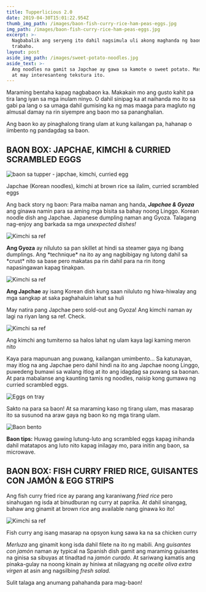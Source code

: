 ```yaml
---
title: Tupperlicious 2.0
date: 2019-04-30T15:01:22.954Z
thumb_img_path: /images/baon-fish-curry-rice-ham-peas-eggs.jpg
img_path: /images/baon-fish-curry-rice-ham-peas-eggs.jpg
excerpt: >-
  Nagbabalik ang seryeng ito dahil nagsimula uli akong maghanda ng baon sa
  trabaho.
layout: post
aside_img_path: /images/sweet-potato-noodles.jpg
aside_text: >-
  Ang noodles na gamit sa Japchae ay gawa sa kamote o sweet potato. Masustansya
  at may interesanteng tekstura ito.
---
```

Maraming bentaha kapag nagbabaon ka. Makakain mo ang gusto kahit pa tira lang iyan sa mga inulam ninyo. O dahil sinipag ka at naihanda mo ito sa gabi pa lang o sa umaga dahil gumising ka ng mas maaga para magluto ng almusal damay na rin siyempre ang baon mo sa pananghalian.

Ang baon ko ay pinaghalong tirang ulam at kung kailangan pa, hahanap o iimbento ng pandagdag sa baon.

## BAON BOX: JAPCHAE, KIMCHI & CURRIED SCRAMBLED EGGS

![baon sa tupper - japchae, kimchi, curried egg](https://www.ulampinoy.com/static/images/baon-japchae-kimchi-curried-egg.jpg?nf_resize=fit&w=960)

Japchae (Korean noodles), kimchi at brown rice sa ilalim, curried scrambled eggs

Ang back story ng baon: Para maiba naman ang handa, ***Japchae & Gyoza*** ang ginawa namin para sa aming mga bisita sa bahay noong Linggo. Korean noodle dish ang Japchae. Japanese dumpling naman ang Gyoza. Talagang nag-enjoy ang barkada sa mga *unexpected dishes!*

![Kimchi sa ref](https://www.ulampinoy.com/static/images/gyoza-cooking-pan.jpg?nf_resize=fit&w=960)

**Ang Gyoza** ay niluluto sa pan skillet at hindi sa steamer gaya ng ibang dumplings. Ang \*technique\* na ito ay ang nagbibigay ng lutong dahil sa \*crust\* nito sa base pero makatas pa rin dahil para na rin itong napasingawan kapag tinakpan.

![Kimchi sa ref](https://www.ulampinoy.com/static/images/japchae-pot.jpg?nf_resize=fit&w=960)

**Ang Japchae** ay isang Korean dish kung saan niluluto ng hiwa-hiwalay ang mga sangkap at saka paghahaluin lahat sa huli

May natira pang Japchae pero sold-out ang Gyoza! Ang kimchi naman ay lagi na riyan lang sa ref. Check.

![Kimchi sa ref](https://www.ulampinoy.com/static/images/kimchi-jar-ref.jpg?nf_resize=fit&w=960)

Ang kimchi ang tumiterno sa halos lahat ng ulam kaya lagi kaming meron nito

Kaya para mapunuan ang puwang, kailangan umimbento... Sa katunayan, may itlog na ang Japchae pero dahil hindi na ito ang Japchae noong Linggo, puwedeng bumawi sa walang itlog at ito ang idagdag sa puwang sa baonan. At para mabalanse ang kaunting tamis ng noodles, naisip kong gumawa ng curried scrambled eggs.

![Eggs on tray](https://www.ulampinoy.com/static/images/eggs-tray.jpg?nf_resize=fit&w=960)

Sakto na para sa baon! At sa maraming kaso ng tirang ulam, mas masarap ito sa susunod na araw gaya ng baon ko ng mga tirang ulam.

![Baon bento](https://www.ulampinoy.com/static/images/baon-bento-japchae.jpg?nf_resize=fit&w=960)

**Baon tips:** Huwag gawing lutung-luto ang scrambled eggs kapag inihanda dahil matatapos ang luto nito kapag inilagay mo, para initin ang baon, sa microwave.

## BAON BOX: FISH CURRY FRIED RICE, GUISANTES CON JAMÓN & EGG STRIPS

Ang fish curry fried rice ay parang ang karaniwang *fried rice* pero sinahugan ng isda at binudburan ng curry at paprika. At dahil sinangag, bahaw ang ginamit at brown rice ang available nang ginawa ko ito!

![Kimchi sa ref](https://www.ulampinoy.com/static/images/baon-fish-curry-rice-ham-peas-eggs.jpg?nf_resize=fit&w=960)

Fish curry ang isang masarap na opsyon kung sawa ka na sa chicken curry

*Merluza* ang ginamit kong isda dahil filete na ito ng mabili. Ang *guisantes con jamón* naman ay typical na Spanish dish gamit ang maraming guisantes na ginisa sa sibuyas at tinadtad na *jamón curado*. At sariwang kamatis ang pinaka-gulay na noong kinain ay hiniwa at nilagyang ng *aceite oliva extra virgen* at asin ang nagsilbing *fresh salad.*

Sulit talaga ang anumang pahahanda para mag-baon!
